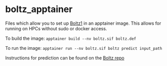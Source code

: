 # boltz_apptainer
Files which allow you to set up [Boltz1](https://github.com/jwohlwend/boltz) in an apptainer image. This allows for running on HPCs without sudo or docker access.

To build the image:
`apptainer build --nv boltz.sif boltz.def`

To run the image:
`apptainer run --nv boltz.sif boltz predict input_path`

Instructions for prediction can be found on the [Boltz repo](https://github.com/jwohlwend/boltz/blob/main/docs/prediction.md)
